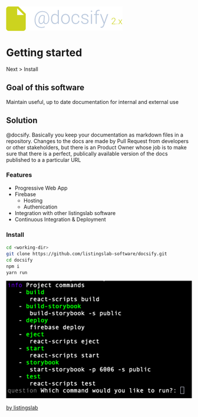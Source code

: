 ![header](../media/header.png) 

# Getting started

Next > Install

## Goal of this software

Maintain useful, up to date documentation for internal and external use

## Solution

@docsify. Basically you keep your documentation as markdown files in a repository. Changes to the docs are made by Pull Request from developers or other stakeholders, but there is an Product Owner whose job is to make sure that there is a perfect, publically available version of the docs published to a a particular URL

### Features

- Progressive Web App
- Firebase 
	- Hosting
	- Authenication 
- Integration with other listingslab software 
- Continuous Integration & Deployment

### Install

```bash
cd <working-dir>
git clone https://github.com/listingslab-software/docsify.git
cd docsify
npm i
yarn run
```
![terminal](../media/terminal/yarn_run.png) 

[by listingslab](https://listingslab.com/docsify) 
